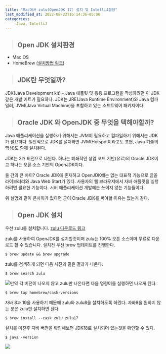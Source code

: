 ```yaml
---
title: "Mac에서 zulu(OpenJDK 17) 설치 및 IntelliJ설정"
last_modified_at: 2022-08-23T16:14:36-05:00
categories: 
    -Java, IntelliJ
---
```


> ## Open JDK 설치환경

* Mac OS
* HomeBrew ([설치방법 링크](https://velog.io/@funnykyeon/Homebrew-%EC%84%A4%EC%B9%98))

> ## JDK란 무엇일까?

JDK(Java Development kit) - Java 애플릿 및 응용 프로그램을 작성하려면 이 JDK 같은 개발 키트가 필요하다. JDK는 JRE(Java Runtime Environment)와 Java 컴파일러, JVM(Java Virtual Machine)을 포함하고 있는 소프트웨어 패키지이다.

> ## Oracle JDK 와 OpenJDK 중 무엇을 택해야할까?

Java 애플리케이션을 실행하기 위해서는 JVM이 필요하고 컴파일하기 위해서는 JDK가 필요하다.
일반적으로 JDK를 설치하면 JVM(Hotspot이라고도 표현, Java 기술의 핵심)도 함께 설치된다.

JDK는 2개 버전으로 나뉜다. 하나는 폐쇄적인 상업 코드 기반(유료)의 Oracle JDK이고 하나는 오픈 소스 기반의 OpenJDK이다.

둘 간의 큰 차이?
Oracle JDK에 존재하고 OpenJDK에는 없는 대표적 기능으로 글꼴 라이브러리와 Java Web Start가 있다. 사용자의 웹 브라우저에서 자바 애플릿을 실행하려면 필요한 기능이다. 서버 애플리케이션 개발에는 쓰이지 않는 기능들이다.

위 설명과 같이 큰차이가 없다면 굳이 Oracle JDK를 써야할 이유는 없는거 같다.

> ## Open JDK 설치

우선 zulu를 설치합니다. 
[zulu 다운로드 링크](https://www.azul.com/downloads/?package=jdk#download-openjdk)

zulu를 사용하여 OpenJDK를 설치할것이며 zulu는 100% 오픈 소스이며 무료로 다운로드 할 수 있습니다.
설치전 우선 brew 업데이트를 진행한다.
```
$ brew update && brew upgrade
```
  
zulu를 검색하게 되면 다음 사진과 같은 결과가 나온다.
```
$ brew search zulu
```
![](https://images.velog.io/images/funnykyeon/post/ea4c0781-96f3-4732-97d7-2f5281245de3/image.png)만약 각 버전이 나오지 않고 zulu만 나온다면 다음 명령어를 실행하면 나오게 된다. 
```
$ brew tap homebrew/cask-versions
```


자바 8과 10을 사용하기 때문에 zulu와 zulu8을 설치하도록 하겠다. 자바8을 원하지 않는 분은 zulu만 설치하면 된다.
```
$ brew install --cask zulu zulu17
```
설치를 마친후 자바 버전을 확인해보면 JDK18로 설치되어 있는것을 확인할 수 있다.
```
$ java -version
```
![](https://images.velog.io/images/funnykyeon/post/04f5b831-524d-4578-8622-63fc2558f82e/image.png)